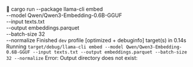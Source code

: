  cargo run --package llama-cli embed \
  --model Qwen/Qwen3-Embedding-0.6B-GGUF \
  --input texts.txt \
  --output embeddings.parquet \
  --batch-size 32 \
  --normalize
    Finished `dev` profile [optimized + debuginfo] target(s) in 0.14s
     Running `target/debug/llama-cli embed --model Qwen/Qwen3-Embedding-0.6B-GGUF --input texts.txt --output embeddings.parquet --batch-size 32 --normalize`
Error: Output directory does not exist: